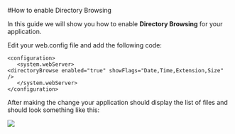 #How to enable Directory Browsing


In this guide we will show you how to enable **Directory Browsing** for your application.



Edit your web.config file and add the following code:

    <configuration>
       <system.webServer>
    <directoryBrowse enabled="true" showFlags="Date,Time,Extension,Size" />
       </system.webServer>
    </configuration>


After making the change your application should display the list of files and should look something like this:


<img src="https://raw.githubusercontent.com/GearHost/docs/master/Images/directorybrowsing.PNG" />
